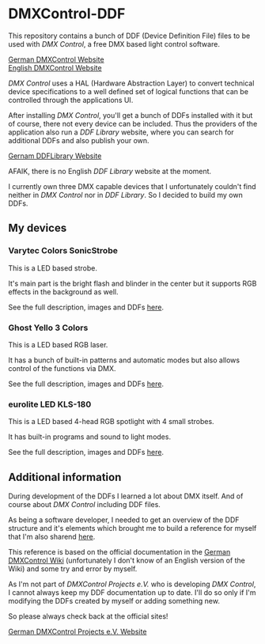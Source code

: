# DMXControl-DDF

This repository contains a bunch of DDF (Device Definition File) files to be used with *DMX Control*, a free DMX based light control software.

[German DMXControl Website](https://www.dmxcontrol.org/)  
[English DMXControl Website](https://www.dmxcontrol.org/en/)

*DMX Control* uses a HAL (Hardware Abstraction Layer) to convert technical device specifications to a well defined set of logical functions that can be controlled through the applications UI.

After installing *DMX Control*, you'll get a bunch of DDFs installed with it but of course, there not every device can be included. Thus the providers of the application also run a *DDF Library* website, where you can search for additional DDFs and also publish your own.

[Gernam DDFLibrary Website](https://ddf.dmxcontrol.de/)

AFAIK, there is no English *DDF Library* website at the moment.

I currently own three DMX capable devices that I unfortunately couldn't find neither in *DMX Control* nor in *DDF Library*. So I decided to build my own DDFs.

## My devices

### Varytec Colors SonicStrobe

This is a LED based strobe.

It's main part is the bright flash and blinder in the center but it supports RGB effects in the background as well.

See the full description, images and DDFs [here](./devices/Varytec%20Colors%20SonicStrobe/docs/README.md).

### Ghost Yello 3 Colors

This is a LED based RGB laser.

It has a bunch of built-in patterns and automatic modes but also allows control of the functions via DMX.

See the full description, images and DDFs [here](./devices/Ghost%20Yello%203%20Colors/docs/README.md).

### eurolite LED KLS-180

This is a LED based 4-head RGB spotlight with 4 small strobes.

It has built-in programs and sound to light modes.

See the full description, images and DDFs [here](./devices/eurolite%20LEL%KLS-180/docs/README.md).

## Additional information

During development of the DDFs I learned a lot about DMX itself. And of course about *DMX Control* including DDF files.

As being a software developer, I needed to get an overview of the DDF structure and it's elements which brought me to build a reference for myself that I'm also sharend [here](./docs/DDF.md).

This reference is based on the official documentation in the [German DMXControl Wiki](https://wiki-de.dmxcontrol-projects.org/index.php?title=DDF_DMXC3) (unfortunately I don't know of an English version of the Wiki) and some try and error by myself.

As I'm not part of *DMXControl Projects e.V.* who is developing *DMX Control*, I cannot always keep my DDF documentation up to date. I'll do so only if I'm modifying the DDFs created by myself or adding something new.

So please always check back at the official sites!

[German DMXControl Projects e.V. Website](https://dmxcontrol-projects.org/)
